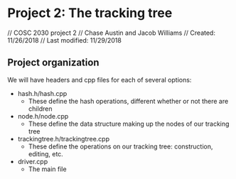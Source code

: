# Project 2: The tracking tree
// COSC 2030 project 2
// Chase Austin and Jacob Williams
// Created: 11/26/2018
// Last modified: 11/29/2018

## Project organization

We will have headers and cpp files for each of several options:

- hash.h/hash.cpp
    * These define the hash operations, different whether or not there are children
- node.h/node.cpp
    * These define the data structure making up the nodes of our tracking tree
- trackingtree.h/trackingtree.cpp
    * These define the operations on our tracking tree: construction, editing, etc.
- driver.cpp
    * The main file



